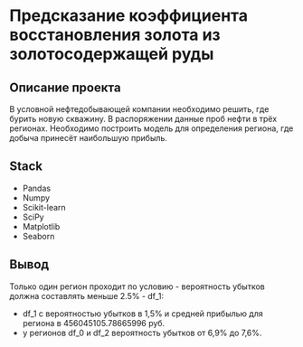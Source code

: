 # Предсказание коэффициента восстановления золота из золотосодержащей руды

## Описание проекта
В условной нефтедобывающей компании необходимо решить, где бурить новую скважину. В распоряжении данные проб нефти в трёх регионах. Необходимо построить модель для определения региона, где добыча принесёт наибольшую прибыль. 


## Stack
- Pandas
- Numpy
- Scikit-learn 
- SciPy
- Matplotlib
- Seaborn

## Вывод

Только один регион проходит по условию - вероятность убытков должна составлять меньше 2.5% - df_1:
- df_1 с вероятностью убытков в 1,5% и средней прибылью для региона в 456045105.78665996 руб.
- у регионов df_0 и df_2 вероятность убытков от 6,9% до 7,6%.
